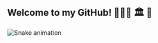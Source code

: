 ## Welcome to my GitHub! 🏋️‍♂️:boxing_glove: 🏛 💭

 ![Snake animation](https://github.com/Lordy2022/Lordy2022/blob/output/github-contribution-grid-snake.svg)
